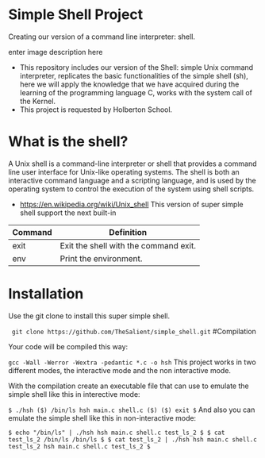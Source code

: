# Simple Shell Project

Creating our version of a command line interpreter: shell.

enter image description here

- This repository includes our version of the Shell: simple Unix command interpreter, replicates the basic functionalities of the simple shell (sh), here we will apply the knowledge that we have acquired during the learning of the programming language C, works with the system call of the Kernel.
- This project is requested by Holberton School.
# What is the shell?

A Unix shell is a command-line interpreter or shell that provides a command line user interface for Unix-like operating systems. The shell is both an interactive command language and a scripting language, and is used by the operating system to control the execution of the system using shell scripts.

- https://en.wikipedia.org/wiki/Unix_shell
This version of super simple shell support the next built-in

| **Command**	| **Definition** |
| --------- | --------------- |
| exit	| Exit the shell with the command exit. |
| env	| Print the environment. |
# Installation

Use the git clone to install this super simple shell.

` git clone https://github.com/TheSalient/simple_shell.git`
#Compilation

Your code will be compiled this way:

`gcc -Wall -Werror -Wextra -pedantic *.c -o hsh`
This project works in two different modes, the interactive mode and the non interactive mode.

With the compilation create an executable file that can use to emulate the simple shell like this in interective mode:

`$ ./hsh
($) /bin/ls
hsh main.c shell.c
($)
($) exit
$`
And also you can emulate the simple shell like this in non-interactive mode:

`$ echo "/bin/ls" | ./hsh
hsh main.c shell.c test_ls_2
$
$ cat test_ls_2
/bin/ls
/bin/ls
$
$ cat test_ls_2 | ./hsh
hsh main.c shell.c test_ls_2
hsh main.c shell.c test_ls_2
$`
